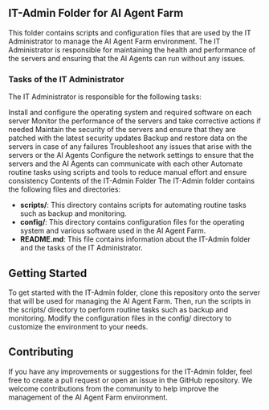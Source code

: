 
## IT-Admin Folder for AI Agent Farm

This folder contains scripts and configuration files that are used by the IT Administrator to manage the AI Agent Farm environment. The IT Administrator is responsible for maintaining the health and performance of the servers and ensuring that the AI Agents can run without any issues.

### Tasks of the IT Administrator
The IT Administrator is responsible for the following tasks:

Install and configure the operating system and required software on each server
Monitor the performance of the servers and take corrective actions if needed
Maintain the security of the servers and ensure that they are patched with the latest security updates
Backup and restore data on the servers in case of any failures
Troubleshoot any issues that arise with the servers or the AI Agents
Configure the network settings to ensure that the servers and the AI Agents can communicate with each other
Automate routine tasks using scripts and tools to reduce manual effort and ensure consistency
Contents of the IT-Admin Folder
The IT-Admin folder contains the following files and directories:

- **scripts/**: This directory contains scripts for automating routine tasks such as backup and monitoring.
- **config/**: This directory contains configuration files for the operating system and various software used in the AI Agent Farm.
- **README.md**: This file contains information about the IT-Admin folder and the tasks of the IT Administrator.
## Getting Started
To get started with the IT-Admin folder, clone this repository onto the server that will be used for managing the AI Agent Farm. Then, run the scripts in the scripts/ directory to perform routine tasks such as backup and monitoring. Modify the configuration files in the config/ directory to customize the environment to your needs.

## Contributing
If you have any improvements or suggestions for the IT-Admin folder, feel free to create a pull request or open an issue in the GitHub repository. We welcome contributions from the community to help improve the management of the AI Agent Farm environment.